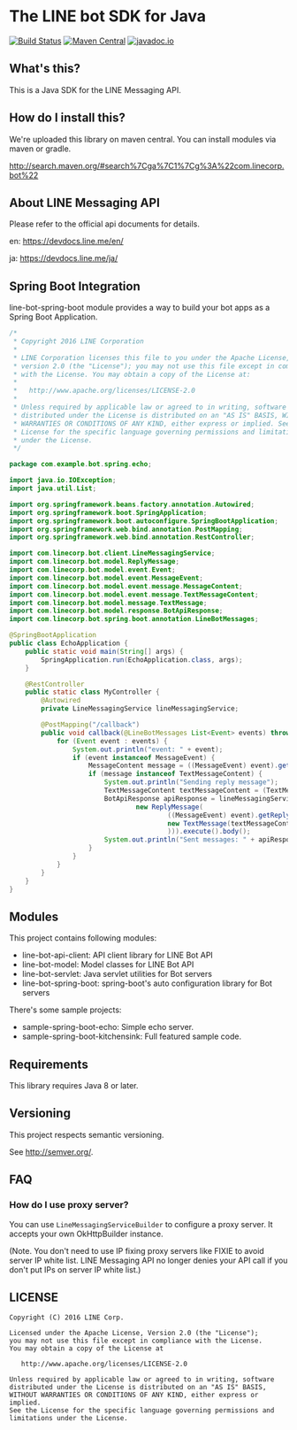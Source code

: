 # The LINE bot SDK for Java

[![Build Status](https://travis-ci.org/line/line-bot-sdk-java.svg?branch=master)](https://travis-ci.org/line/line-bot-sdk-java)
[![Maven Central](https://maven-badges.herokuapp.com/maven-central/com.linecorp.bot/line-bot-model/badge.svg)](https://maven-badges.herokuapp.com/maven-central/com.linecorp.bot/line-bot-model)
[![javadoc.io](https://javadocio-badges.herokuapp.com/com.linecorp.bot/line-bot-model/badge.svg)](https://javadocio-badges.herokuapp.com/com.linecorp.bot/line-bot-model)


## What's this?

This is a Java SDK for the LINE Messaging API.

## How do I install this?

We're uploaded this library on maven central. You can install modules via maven or gradle.

http://search.maven.org/#search%7Cga%7C1%7Cg%3A%22com.linecorp.bot%22

## About LINE Messaging API

Please refer to the official api documents for details.

en:  https://devdocs.line.me/en/

ja:  https://devdocs.line.me/ja/

## Spring Boot Integration

line-bot-spring-boot module provides a way to build your bot apps as a Spring Boot Application.

```java
/*
 * Copyright 2016 LINE Corporation
 *
 * LINE Corporation licenses this file to you under the Apache License,
 * version 2.0 (the "License"); you may not use this file except in compliance
 * with the License. You may obtain a copy of the License at:
 *
 *   http://www.apache.org/licenses/LICENSE-2.0
 *
 * Unless required by applicable law or agreed to in writing, software
 * distributed under the License is distributed on an "AS IS" BASIS, WITHOUT
 * WARRANTIES OR CONDITIONS OF ANY KIND, either express or implied. See the
 * License for the specific language governing permissions and limitations
 * under the License.
 */

package com.example.bot.spring.echo;

import java.io.IOException;
import java.util.List;

import org.springframework.beans.factory.annotation.Autowired;
import org.springframework.boot.SpringApplication;
import org.springframework.boot.autoconfigure.SpringBootApplication;
import org.springframework.web.bind.annotation.PostMapping;
import org.springframework.web.bind.annotation.RestController;

import com.linecorp.bot.client.LineMessagingService;
import com.linecorp.bot.model.ReplyMessage;
import com.linecorp.bot.model.event.Event;
import com.linecorp.bot.model.event.MessageEvent;
import com.linecorp.bot.model.event.message.MessageContent;
import com.linecorp.bot.model.event.message.TextMessageContent;
import com.linecorp.bot.model.message.TextMessage;
import com.linecorp.bot.model.response.BotApiResponse;
import com.linecorp.bot.spring.boot.annotation.LineBotMessages;

@SpringBootApplication
public class EchoApplication {
    public static void main(String[] args) {
        SpringApplication.run(EchoApplication.class, args);
    }

    @RestController
    public static class MyController {
        @Autowired
        private LineMessagingService lineMessagingService;

        @PostMapping("/callback")
        public void callback(@LineBotMessages List<Event> events) throws IOException {
            for (Event event : events) {
                System.out.println("event: " + event);
                if (event instanceof MessageEvent) {
                    MessageContent message = ((MessageEvent) event).getMessage();
                    if (message instanceof TextMessageContent) {
                        System.out.println("Sending reply message");
                        TextMessageContent textMessageContent = (TextMessageContent) message;
                        BotApiResponse apiResponse = lineMessagingService.replyMessage(
                                new ReplyMessage(
                                        ((MessageEvent) event).getReplyToken(),
                                        new TextMessage(textMessageContent.getText()
                                        ))).execute().body();
                        System.out.println("Sent messages: " + apiResponse);
                    }
                }
            }
        }
    }
}
```

## Modules

This project contains following modules:

 * line-bot-api-client: API client library for LINE Bot API
 * line-bot-model: Model classes for LINE Bot API
 * line-bot-servlet: Java servlet utilities for Bot servers
 * line-bot-spring-boot: spring-boot's auto configuration library for Bot servers

There's some sample projects:

 * sample-spring-boot-echo: Simple echo server.
 * sample-spring-boot-kitchensink: Full featured sample code.

## Requirements

This library requires Java 8 or later.

## Versioning

This project respects semantic versioning.

See http://semver.org/.

## FAQ

### How do I use proxy server?

You can use `LineMessagingServiceBuilder` to configure a proxy server. It accepts your own OkHttpBuilder instance.

(Note. You don't need to use IP fixing proxy servers like FIXIE to avoid server IP white list. LINE Messaging API no longer denies your API call if you don't put IPs on server IP white list.)

## LICENSE

    Copyright (C) 2016 LINE Corp.

    Licensed under the Apache License, Version 2.0 (the "License");
    you may not use this file except in compliance with the License.
    You may obtain a copy of the License at

       http://www.apache.org/licenses/LICENSE-2.0

    Unless required by applicable law or agreed to in writing, software
    distributed under the License is distributed on an "AS IS" BASIS,
    WITHOUT WARRANTIES OR CONDITIONS OF ANY KIND, either express or implied.
    See the License for the specific language governing permissions and
    limitations under the License.
